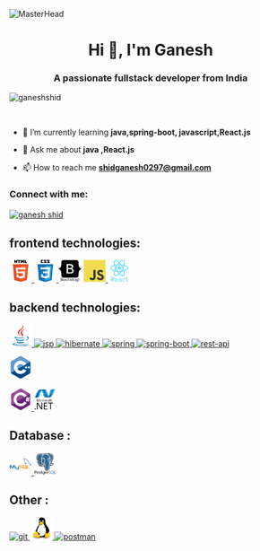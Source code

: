 ![MasterHead](https://cdn-idnhn.nitrocdn.com/pGZJrsaaNAeqFgzcqIWGRFXLaVNbxMer/assets/images/optimized/rev-6ab5a0e/wp-content/uploads/2021/12/featured-Hire-A-Remote-Java-Developer.jpg)
<h1 align="center">Hi 👋, I'm Ganesh</h1>
<h3 align="center">A passionate fullstack developer from India</h3>


<!-- <img align="right" alt="Coding" width="400" src="https://cdn-idnhn.nitrocdn.com/pGZJrsaaNAeqFgzcqIWGRFXLaVNbxMer/assets/images/optimized/rev-6ab5a0e/wp-content/uploads/2021/12/featured-Hire-A-Remote-Java-Developer.jpg"  />
 -->
<p align="left"> <img src="https://komarev.com/ghpvc/?username=ganeshshid&label=Profile%20views&color=0e75b6&style=flat" alt="ganeshshid" /> </p>

<p align="left"> <a href="https://twitter.com/" target="blank"><img src="https://img.shields.io/twitter/follow/?logo=twitter&style=for-the-badge" alt="" /></a> </p>

- 🌱 I’m currently learning **java,spring-boot, javascript,React.js**

- 💬 Ask me about **java ,React.js**

- 📫 How to reach me **shidganesh0297@gmail.com**

<h3 align="left">Connect with me:</h3>


<p align="left">
  
  
<a href="https://www.linkedin.com/in/ganesh-shid-6b01081a3" target="blank"><img align="center" src="https://raw.githubusercontent.com/rahuldkjain/github-profile-readme-generator/master/src/images/icons/Social/linked-in-alt.svg" alt="ganesh shid" height="30" width="40" /></a>
</p>

<h2 align="left">frontend technologies:</h2>


<p align="left"> 
  <a href="https://www.w3.org/html/" target="_blank" rel="noreferrer"> <img src="https://raw.githubusercontent.com/devicons/devicon/master/icons/html5/html5-original-wordmark.svg" alt="html5" width="40" height="40"/> </a>     <a href="https://www.w3schools.com/css/" target="_blank" rel="noreferrer">              <img src="https://raw.githubusercontent.com/devicons/devicon/master/icons/css3/css3-original-wordmark.svg" alt="css3" width="40" height="40"/> </a>    <a href="https://getbootstrap.com" target="_blank" rel="noreferrer"> <img src="https://raw.githubusercontent.com/devicons/devicon/master/icons/bootstrap/bootstrap-plain-wordmark.svg" alt="bootstrap" width="40" height="40"/></a>   <a href="https://developer.mozilla.org/en-US/docs/Web/JavaScript" target="_blank" rel="noreferrer"> <img src="https://raw.githubusercontent.com/devicons/devicon/master/icons/javascript/javascript-original.svg" alt="javascript" width="40" height="40"/> </a>    <a href="https://reactjs.org/" target="_blank" rel="noreferrer"> <img src="https://raw.githubusercontent.com/devicons/devicon/master/icons/react/react-original-wordmark.svg" alt="react" width="40" height="40"/> </a>
  
 

 <h2 align="left">backend technologies:</h2>
 
 <a href="https://www.java.com" target="_blank" rel="noreferrer"> <img src="https://raw.githubusercontent.com/devicons/devicon/master/icons/java/java-original.svg" alt="java" width="40" height="40"/> </a>    <a href="https://www.w3schools.in/jsp/tutorials/" target="_blank" rel="noreferrer"> <img src="https://freesvg.org/img/jsp.png" alt="jsp" width="40" height="40"/> </a>
 <a href="https://www.w3schools.blog/hibernate-tutorial" target="_blank" rel="noreferrer"> <img src="https://fs.siteor.com/javatech/files/hibernate2.png" alt="hibernate" width="40" height="40"/>  </a>   <a href="https://spring.io/" target="_blank" rel="noreferrer"> <img src="https://4.bp.blogspot.com/-9kYSwCDRbms/W-qSUvwnFWI/AAAAAAAAEsE/j4EeFEPQHBc-QpxMV9l3gQAaLAuG2WhTgCLcBGAs/s1600/spring-framework.png" alt="spring" width="40" height="40"/> </a>    <a href="https://spring.io/" target="_blank" rel="noreferrer"> <img src="https://i0.wp.com/e4developer.com/wp-content/uploads/2018/01/spring-boot.png?w=1230&ssl=1" alt="spring-boot" width="40" height="40"/> </a>    <a href="https://spring.io/" target="_blank" rel="noreferrer"> <img src="https://uxwing.com/wp-content/themes/uxwing/download/web-app-development/rest-api-icon.png" alt="rest-api" width="40" height="40"/> </a>
 

<a href="https://www.w3schools.com/cpp/" target="_blank" rel="noreferrer"> <img src="https://raw.githubusercontent.com/devicons/devicon/master/icons/cplusplus/cplusplus-original.svg" alt="cplusplus" width="40" height="40"/> </a>
  
 <a href="https://www.w3schools.com/cs/" target="_blank" rel="noreferrer"> <img src="https://raw.githubusercontent.com/devicons/devicon/master/icons/csharp/csharp-original.svg" alt="csharp" width="40" height="40"/> </a>     <a href="https://dotnet.microsoft.com/" target="_blank" rel="noreferrer"> <img src="https://raw.githubusercontent.com/devicons/devicon/master/icons/dot-net/dot-net-original-wordmark.svg" alt="dotnet" width="40" height="40"/></a>
 
   <h2 align="left">Database :</h2>
 
 <a href="https://www.mysql.com/" target="_blank" rel="noreferrer"> <img src="https://raw.githubusercontent.com/devicons/devicon/master/icons/mysql/mysql-original-wordmark.svg" alt="mysql" width="40" height="40"/> </a> <a href="https://www.postgresql.org" target="_blank" rel="noreferrer"> <img src="https://raw.githubusercontent.com/devicons/devicon/master/icons/postgresql/postgresql-original-wordmark.svg" alt="postgresql" width="40" height="40"/> </a> 
  
  
  <h2 align="left">Other :</h2>
 <a href="https://git-scm.com/" target="_blank" rel="noreferrer"> <img src="https://www.vectorlogo.zone/logos/git-scm/git-scm-icon.svg" alt="git" width="40" height="40"/> </a>   <a href="https://www.linux.org/" target="_blank" rel="noreferrer"> <img src="https://raw.githubusercontent.com/devicons/devicon/master/icons/linux/linux-original.svg" alt="linux" width="40" height="40"/> </a> <a href="https://postman.com" target="_blank" rel="noreferrer"> <img src="https://www.vectorlogo.zone/logos/getpostman/getpostman-icon.svg" alt="postman" width="40" height="40"/> </a> 
  
  


</p>

